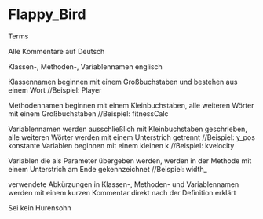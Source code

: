 # Flappy_Bird
Terms

  Alle Kommentare auf Deutsch
  
  Klassen-, Methoden-, Variablennamen englisch
  
  Klassennamen beginnen mit einem Großbuchstaben und bestehen aus einem Wort        //Beispiel: Player
  
  Methodennamen beginnen mit einem Kleinbuchstaben, 
  alle weiteren Wörter mit einem Großbuchstaben                                     //Beispiel: fitnessCalc
  
  Variablennamen werden ausschließlich mit Kleinbuchstaben geschrieben,
  alle weiteren Wörter werden mit einem Unterstrich getrennt                        //Beispiel: y_pos
  konstante Variablen beginnen mit einem kleinen k                                  //Beispiel: kvelocity
  
  Variablen die als Parameter übergeben werden, werden in der Methode
  mit einem Unterstrich am Ende gekennzeichnet                                      //Beispiel: width_
  
  verwendete Abkürzungen in Klassen-, Methoden- und Variablennamen
  werden mit einem kurzen Kommentar direkt nach der Definition erklärt
  
  Sei kein Hurensohn

